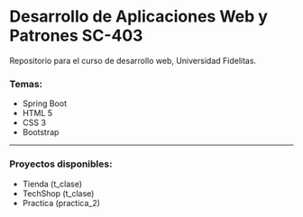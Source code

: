 # Desarrollo de Aplicaciones Web y Patrones SC-403

Repositorio para el curso de desarrollo web, Universidad Fidelitas.

### Temas:
* Spring Boot
* HTML 5
* CSS 3
* Bootstrap

---

### Proyectos disponibles: 
* Tienda (t_clase)
* TechShop (t_clase)
* Practica (practica_2)
